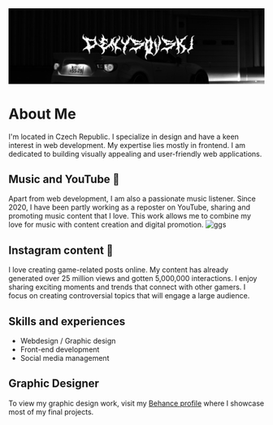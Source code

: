 <img src="https://github.com/denysovski/denysovski/blob/main/background.jpg"> 

# About Me
I'm located in Czech Republic. I specialize in design and have a keen interest in web development. My expertise lies mostly in frontend. I am dedicated to building visually appealing and user-friendly web applications.

## Music and YouTube 🔴
Apart from web development, I am also a passionate music listener. Since 2020, I have been partly working as a reposter on YouTube, sharing and promoting music content that I love. This work allows me to combine my love for music with content creation and digital promotion.
![ggs](https://github.com/user-attachments/assets/bbf07e62-3bdc-4303-a404-d9ed24784159)

## Instagram content 🚀
I love creating game-related posts online. My content has already generated over 25 million views and gotten 5,000,000 interactions. I enjoy sharing exciting moments and trends that connect with other gamers. I focus on creating controversial topics that will engage a large audience.

## Skills and experiences
- Webdesign / Graphic design
- Front-end development
- Social media management

## Graphic Designer
To view my graphic design work, visit my [Behance profile](https://www.behance.net/denysovski) where I showcase most of my final projects.
